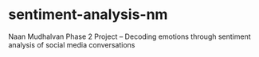 # sentiment-analysis-nm
Naan Mudhalvan Phase 2 Project – Decoding emotions through sentiment analysis of social media conversations
